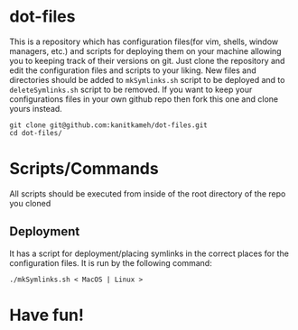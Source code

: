 # dot-files
This is a repository which has configuration files(for vim, shells, window managers, etc.) and scripts for deploying them on your machine allowing you to keeping track of their versions on git.
Just clone the repository and edit the configuration files and scripts to your liking. New files and directories should be added to `mkSymlinks.sh` script to be deployed and to `deleteSymlinks.sh` script to be removed.
If you want to keep your configurations files in your own github repo then fork this one and clone yours instead.
```
git clone git@github.com:kanitkameh/dot-files.git
cd dot-files/
```
# Scripts/Commands
All scripts should be executed from inside of the root directory of the repo you cloned

## Deployment
It has a script for deployment/placing symlinks in the correct places for the configuration files.
It is run by the following command:
```
./mkSymlinks.sh < MacOS | Linux >
```
# Have fun!
